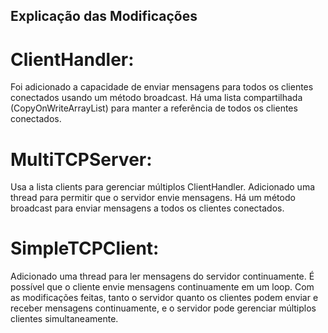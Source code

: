 ## Explicação das Modificações

# ClientHandler:
Foi adicionado a capacidade de enviar mensagens para todos os clientes conectados usando um método broadcast.
Há uma lista compartilhada (CopyOnWriteArrayList) para manter a referência de todos os clientes conectados.

# MultiTCPServer:
Usa a lista clients para gerenciar múltiplos ClientHandler.
Adicionado uma thread para permitir que o servidor envie mensagens.
Há um método broadcast para enviar mensagens a todos os clientes conectados.

# SimpleTCPClient:
Adicionado uma thread para ler mensagens do servidor continuamente.
É possível que o cliente envie mensagens continuamente em um loop.
Com as modificações feitas, tanto o servidor quanto os clientes podem enviar e receber mensagens continuamente, e o servidor pode gerenciar múltiplos clientes simultaneamente.
